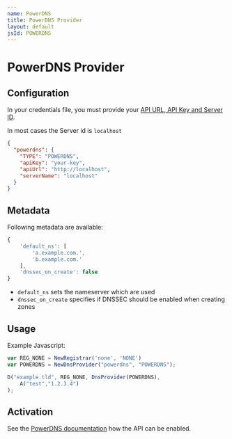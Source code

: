 ```yaml
---
name: PowerDNS
title: PowerDNS Provider
layout: default
jsId: POWERDNS
---
```

# PowerDNS Provider

## Configuration
In your credentials file, you must provide your [API URL, API Key and Server ID](https://doc.powerdns.com/authoritative/http-api/index.html).

In most cases the Server id is `localhost`

```json
{
  "powerdns": {
    "TYPE": "POWERDNS",
    "apiKey": "your-key",
    "apiUrl": "http://localhost",
    "serverName": "localhost"
  }
}
```

## Metadata
Following metadata are available:

```js
{
    'default_ns': [
        'a.example.com.',
        'b.example.com.'
    ],
    'dnssec_on_create': false
}
```

- `default_ns` sets the nameserver which are used
- `dnssec_on_create` specifies if DNSSEC should be enabled when creating zones

## Usage
Example Javascript:

```js
var REG_NONE = NewRegistrar('none', 'NONE')
var POWERDNS = NewDnsProvider("powerdns", "POWERDNS");

D("example.tld", REG_NONE, DnsProvider(POWERDNS),
    A("test","1.2.3.4")
);
```

## Activation
See the [PowerDNS documentation](https://doc.powerdns.com/authoritative/http-api/index.html) how the API can be enabled.

